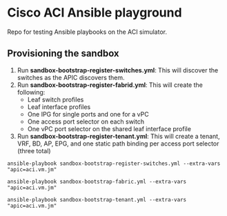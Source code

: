 # Cisco ACI Ansible playground
Repo for testing Ansible playbooks on the ACI simulator.

## Provisioning the sandbox
1. Run __sandbox-bootstrap-register-switches.yml__: This will discover the switches as the APIC discovers them.
2. Run __sandbox-bootstrap-register-fabrid.yml__: This will create the following:
    * Leaf switch profiles
    * Leaf interface profiles
    * One IPG for single ports and one for a vPC
    * One access port selector on each switch
    * One vPC port selector on the shared leaf interface profile
3. Run __sandbox-bootstrap-register-tenant.yml__: This will create a tenant, VRF, BD, AP, EPG, and one static path binding per access port selector (three total)

```
ansible-playbook sandbox-bootstrap-register-switches.yml --extra-vars "apic=aci.vm.jm"

ansible-playbook sandbox-bootstrap-fabric.yml --extra-vars "apic=aci.vm.jm"

ansible-playbook sandbox-bootstrap-tenant.yml --extra-vars "apic=aci.vm.jm"
```
